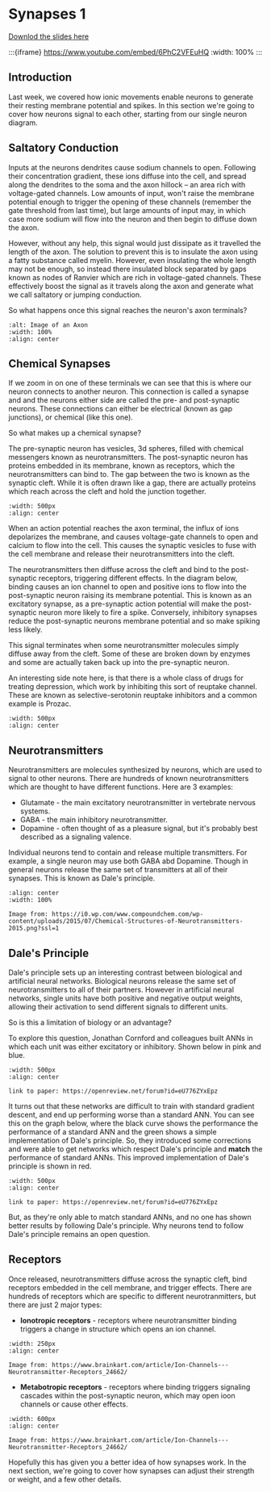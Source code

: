 # Synapses 1

[Downlod the slides here](W2-V0-synapses-1.pptx)

:::{iframe} https://www.youtube.com/embed/6PhC2VFEuHQ
:width: 100%
:::

## Introduction

Last week, we covered how ionic movements enable neurons to generate their resting membrane potential and spikes. In this section we're going to cover how neurons signal to each other, starting from our single neuron diagram.

## Saltatory Conduction

Inputs at the neurons dendrites cause sodium channels to open. Following their concentration gradient, these ions diffuse into the cell, and spread along the dendrites to the soma and the axon hillock – an area rich with voltage-gated channels. Low amounts of input, won't raise the membrane potential enough to trigger the opening of these channels (remember the gate threshold from last time), but large amounts of input may, in which case more sodium will flow into the neuron and then begin to diffuse down the axon. 

However, without any help, this signal would just dissipate as it travelled the length of the axon. The solution to prevent this is to insulate the axon using a fatty substance called myelin. However, even insulating the whole length may not be enough, so instead there insulated block separated by gaps known as nodes of Ranvier which are rich in voltage-gated channels. These effectively boost the signal as it travels along the axon and generate what we call saltatory or jumping conduction. 

So what happens once this signal reaches the neuron's axon terminals? 

```{figure} Picture1.png
:alt: Image of an Axon
:width: 100%
:align: center
```

## Chemical Synapses

If we zoom in on one of these terminals we can see that this is where our neuron connects to another neuron. This connection is called a synapse and and the neurons either side are called the pre- and post-synaptic neurons. These connections can either be electrical (known as gap junctions), or chemical (like this one).

So what makes up a chemical synapse?

The pre-synaptic neuron has vesicles, 3d spheres, filled with chemical messengers known as neurotransmitters. The post-synaptic neuron has proteins embedded in its membrane, known as receptors, which the neurotransmitters can bind to. The gap between the two is known as the synaptic cleft. While it is often drawn like a gap, there are actually proteins which reach across the cleft and hold the junction together.

```{figure} Picture2.png
:width: 500px
:align: center
```
When an action potential reaches the axon terminal, the influx of ions depolarizes the membrane, and causes voltage-gate channels to open and calcium to flow into the cell. This causes the synaptic vesicles to fuse with the cell membrane and release their neurotransmitters into the cleft.

The neurotransmitters then diffuse across the cleft and bind to the post-synaptic receptors, triggering different effects. In the diagram below, binding causes an ion channel to open and positive ions to flow into the post-synaptic neuron raising its membrane potential. This is known as an excitatory synapse, as a pre-synaptic action potential will make the post-synaptic neuron more likely to fire a spike. 
Conversely, inhibitory synapses reduce the post-synaptic neurons membrane potential and so make spiking less likely. 

This signal terminates when some neurotransmitter molecules simply diffuse away from the cleft. Some of these are broken down by enzymes and some are actually taken back up into the pre-synaptic neuron.

An interesting side note here, is that there is a whole class of drugs for treating depression, which work by inhibiting this sort of reuptake channel. These are known as selective-serotonin reuptake inhibitors and a common example is Prozac. 

```{figure} Picture3.png
:width: 500px
:align: center
```

## Neurotransmitters

Neurotransmitters are molecules synthesized by neurons, which are used to signal to other neurons. There are hundreds of known neurotransmitters which are thought to have different functions. Here are 3 examples:

* Glutamate - the main excitatory neurotransmitter in vertebrate nervous systems.
* GABA - the main inhibitory neurotransmitter.
* Dopamine - often thought of as a pleasure signal, but it's probably best described as a signaling valence.

Individual neurons tend to contain and release multiple transmitters. For example, a single neuron may use both GABA abd Dopamine. Though in general neurons release the same set of transmitters at all of their synapses. This is known as Dale's principle.

```{figure} Picture4.png
:align: center
:width: 100%

Image from: https://i0.wp.com/www.compoundchem.com/wp-content/uploads/2015/07/Chemical-Structures-of-Neurotransmitters-2015.png?ssl=1 
```

## Dale's Principle

Dale's principle sets up an interesting contrast between biological and artificial neural networks. Biological neurons release the same set of neurotransmitters to all of their partners. However in artificial neural networks, single units have both positive and negative output weights, allowing their activation to send different signals to different units.

So is this a limitation of biology or an advantage?

To explore this question, Jonathan Cornford and colleagues built ANNs in which each unit was either excitatory or inhibitory. Shown below in pink and blue. 

```{figure} Picture5.png
:width: 500px
:align: center

link to paper: https://openreview.net/forum?id=eU776ZYxEpz 
```

It turns out that these networks are difficult to train with standard gradient descent, and end up performing worse than a standard ANN. You can see this on the graph below, where the black curve shows the performance the performance of a standard ANN and  the green shows a simple implementation of Dale's principle. So, they introduced some corrections and were able to get networks which respect Dale's principle and <b>match</b> the performance of standard ANNs. This improved implementation of Dale's principle is shown in red. 

```{figure} Picture6.png
:width: 500px
:align: center

link to paper: https://openreview.net/forum?id=eU776ZYxEpz
```

But, as they're only able to match standard ANNs, and no one has shown better results by following Dale's principle. Why neurons tend to follow Dale's principle remains an open question. 

## Receptors

Once released, neurotransmitters diffuse across the synaptic cleft, bind receptors embedded in the cell membrane, and trigger effects. There are hundreds of receptors which are specific to different neurotranmitters, but there are just 2 major types:

* <b>Ionotropic receptors</b> - receptors where neurotransmitter binding triggers a change in structure which opens an ion channel.

```{figure} Picture7.jpg
:width: 250px
:align: center

Image from: https://www.brainkart.com/article/Ion-Channels---Neurotransmitter-Receptors_24662/ 
```

* <b>Metabotropic receptors</b> - receptors where binding triggers signaling cascades within the post-synaptic neuron, which may open ioon channels or cause other effects.

```{figure} Picture8.jpg
:width: 600px
:align: center

Image from: https://www.brainkart.com/article/Ion-Channels---Neurotransmitter-Receptors_24662/ 
```

Hopefully this has given you a better idea of how synapses work. In the next section, we're going to cover how synapses can adjust their strength or weight, and a few other details.
